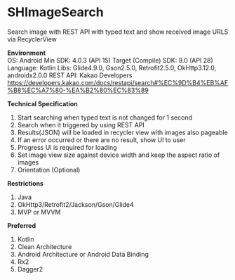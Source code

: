 # SHImageSearch
Search image with REST API with typed text and
show received image URLS via RecyclerView

**Environment**  
OS: Android
Min SDK: 4.0.3 (API 15)
Target (Compile) SDK: 9.0 (API 28)
Language: Kotlin
Libs: Glide4.9.0, Gson2.5.0, Retrofit2.5.0, OkHttp3.12.0, androidx2.0.0
REST API: Kakao Developers
https://developers.kakao.com/docs/restapi/search#%EC%9D%B4%EB%AF%B8%EC%A7%80-%EA%B2%80%EC%83%89

**Technical Specification**
1. Start searching when typed text is not changed for 1 second
2. Search when it triggered by using REST API
3. Results(JSON) will be loaded in recycler view with images also pageable
4. If an error occurred or there are no result, show UI to user
5. Progress UI is required for loading
6. Set image view size against device width and keep the aspect ratio of images
7. Orientation (Optional)

**Restrictions**
1. Java
2. OkHttp3/Retrofit2/Jackson/Gson/Glide4
3. MVP or MVVM

**Preferred**
1. Kotlin
2. Clean Architecture
3. Android Architecture or Android Data Binding
4. Rx2
5. Dagger2
